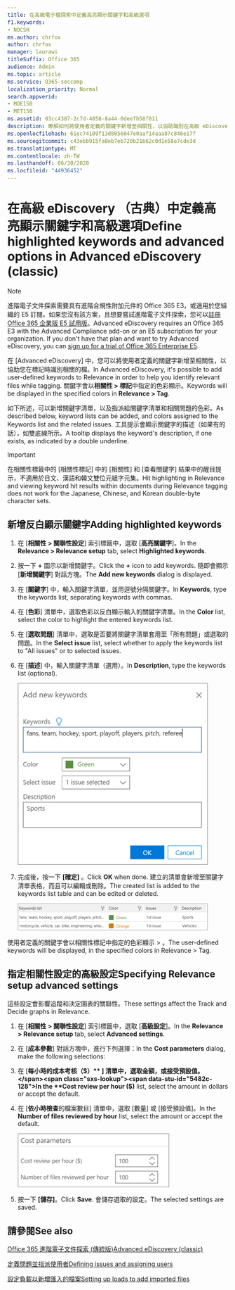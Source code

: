 ```yaml
---
title: 在高級電子檔探索中定義高亮顯示關鍵字和高級選項
f1.keywords:
- NOCSH
ms.author: chrfox
author: chrfox
manager: laurawi
titleSuffix: Office 365
audience: Admin
ms.topic: article
ms.service: O365-seccomp
localization_priority: Normal
search.appverid:
- MOE150
- MET150
ms.assetid: 03cc4387-2c7d-4058-8a44-0deefb58f011
description: 瞭解如何將使用者定義的關鍵字新增至相關性，以協助識別在高級 eDiscovery 中標記的相關檔案，並指定成本參數。
ms.openlocfilehash: 61ec74109f13d8056047e0aaf14aaa87c846e17f
ms.sourcegitcommit: c43ebb915fa0eb7eb720b21b62c0d1e58e7cde3d
ms.translationtype: MT
ms.contentlocale: zh-TW
ms.lasthandoff: 06/30/2020
ms.locfileid: "44936452"
---
```

# <a name="define-highlighted-keywords-and-advanced-options-in-advanced-ediscovery-classic"></a><span data-ttu-id="5482c-103">在高級 eDiscovery （古典）中定義高亮顯示關鍵字和高級選項</span><span class="sxs-lookup"><span data-stu-id="5482c-103">Define highlighted keywords and advanced options in Advanced eDiscovery (classic)</span></span>

> [!NOTE]
> <span data-ttu-id="5482c-p101">進階電子文件探索需要具有進階合規性附加元件的 Office 365 E3，或適用於您組織的 E5 訂閱。如果您沒有該方案，且想要嘗試進階電子文件探索，您可以[註冊 Office 365 企業版 E5 試用版](https://go.microsoft.com/fwlink/p/?LinkID=698279)。</span><span class="sxs-lookup"><span data-stu-id="5482c-p101">Advanced eDiscovery requires an Office 365 E3 with the Advanced Compliance add-on or an E5 subscription for your organization. If you don't have that plan and want to try Advanced eDiscovery, you can [sign up for a trial of Office 365 Enterprise E5](https://go.microsoft.com/fwlink/p/?LinkID=698279).</span></span> 
  
<span data-ttu-id="5482c-106">在 [Advanced eDiscovery] 中，您可以將使用者定義的關鍵字新增至相關性，以協助您在標記時識別相關的檔。</span><span class="sxs-lookup"><span data-stu-id="5482c-106">In Advanced eDiscovery, it's possible to add user-defined keywords to Relevance in order to help you identify relevant files while tagging.</span></span> <span data-ttu-id="5482c-107">關鍵字會以**相關性 \> 標記**中指定的色彩顯示。</span><span class="sxs-lookup"><span data-stu-id="5482c-107">Keywords will be displayed in the specified colors in **Relevance \> Tag**.</span></span> 
  
<span data-ttu-id="5482c-108">如下所述，可以新增關鍵字清單，以及指派給關鍵字清單和相關問題的色彩。</span><span class="sxs-lookup"><span data-stu-id="5482c-108">As described below, keyword lists can be added, and colors assigned to the Keywords list and the related issues.</span></span> <span data-ttu-id="5482c-109">工具提示會顯示關鍵字的描述（如果有的話），如雙底線所示。</span><span class="sxs-lookup"><span data-stu-id="5482c-109">A tooltip displays the keyword's description, if one exists, as indicated by a double underline.</span></span>
  
> [!IMPORTANT]
> <span data-ttu-id="5482c-110">在相關性標籤中的 [相關性標記] 中的 [相關性] 和 [查看關鍵字] 結果中的醒目提示，不適用於日文、漢語和韓文雙位元組字元集。</span><span class="sxs-lookup"><span data-stu-id="5482c-110">Hit highlighting in Relevance and viewing keyword hit results within documents during Relevance tagging does not work for the Japanese, Chinese, and Korean double-byte character sets.</span></span> 
  
## <a name="adding-highlighted-keywords"></a><span data-ttu-id="5482c-111">新增反白顯示關鍵字</span><span class="sxs-lookup"><span data-stu-id="5482c-111">Adding highlighted keywords</span></span>

1. <span data-ttu-id="5482c-112">在 [**相關性 \> 關聯性設定**] 索引標籤中，選取 [**高亮關鍵字**]。</span><span class="sxs-lookup"><span data-stu-id="5482c-112">In the **Relevance \> Relevance setup** tab, select **Highlighted keywords**.</span></span>
    
2. <span data-ttu-id="5482c-113">按一下 **+** 圖示以新增關鍵字。</span><span class="sxs-lookup"><span data-stu-id="5482c-113">Click the **+** icon to add keywords.</span></span> <span data-ttu-id="5482c-114">隨即會顯示 [**新增關鍵字**] 對話方塊。</span><span class="sxs-lookup"><span data-stu-id="5482c-114">The **Add new keywords** dialog is displayed.</span></span> 
    
3. <span data-ttu-id="5482c-115">在 [**關鍵字**] 中，輸入關鍵字清單，並用逗號分隔關鍵字。</span><span class="sxs-lookup"><span data-stu-id="5482c-115">In **Keywords**, type the keywords list, separating keywords with commas.</span></span> 
    
4. <span data-ttu-id="5482c-116">在 [**色彩**] 清單中，選取色彩以反白顯示輸入的關鍵字清單。</span><span class="sxs-lookup"><span data-stu-id="5482c-116">In the **Color** list, select the color to highlight the entered keywords list.</span></span> 
    
5. <span data-ttu-id="5482c-117">在 [**選取問題**] 清單中，選取是否要將關鍵字清單套用至「所有問題」或選取的問題。</span><span class="sxs-lookup"><span data-stu-id="5482c-117">In the **Select issue** list, select whether to apply the keywords list to "All issues" or to selected issues.</span></span> 
    
6. <span data-ttu-id="5482c-118">在 [**描述**] 中，輸入關鍵字清單（選用）。</span><span class="sxs-lookup"><span data-stu-id="5482c-118">In **Description**, type the keywords list (optional).</span></span>
    
    ![新增新關鍵字](../media/1683a71f-0875-48fc-b4ef-01f3b0e8e8e9.png)
  
7. <span data-ttu-id="5482c-120">完成後，按一下 **[確定]** 。</span><span class="sxs-lookup"><span data-stu-id="5482c-120">Click **OK** when done.</span></span> <span data-ttu-id="5482c-121">建立的清單會新增至關鍵字清單表格，而且可以編輯或刪除。</span><span class="sxs-lookup"><span data-stu-id="5482c-121">The created list is added to the keywords list table and can be edited or deleted.</span></span> 
    
    ![相關性設定關鍵字清單](../media/a05d5ec0-8bde-470d-97e2-456b169281d6.png)
  
<span data-ttu-id="5482c-123">使用者定義的關鍵字會以相關性標記中指定的色彩顯示 \> 。</span><span class="sxs-lookup"><span data-stu-id="5482c-123">The user-defined keywords will be displayed, in the specified colors in Relevance \> Tag.</span></span> 
  
## <a name="specifying-relevance-setup-advanced-settings"></a><span data-ttu-id="5482c-124">指定相關性設定的高級設定</span><span class="sxs-lookup"><span data-stu-id="5482c-124">Specifying Relevance setup advanced settings</span></span>

<span data-ttu-id="5482c-125">這些設定會影響追蹤和決定圖表的關聯性。</span><span class="sxs-lookup"><span data-stu-id="5482c-125">These settings affect the Track and Decide graphs in Relevance.</span></span>
  
1. <span data-ttu-id="5482c-126">在 [**相關性 \> 關聯性設定**] 索引標籤中，選取 [**高級設定**]。</span><span class="sxs-lookup"><span data-stu-id="5482c-126">In the **Relevance \> Relevance setup** tab, select **Advanced settings**.</span></span>
    
2. <span data-ttu-id="5482c-127">在 [**成本參數**] 對話方塊中，進行下列選擇：</span><span class="sxs-lookup"><span data-stu-id="5482c-127">In the **Cost parameters** dialog, make the following selections:</span></span> 
    
1. <span data-ttu-id="5482c-128">在 [**每小時的成本考核（$）** ] 清單中，選取金額，或接受預設值。</span><span class="sxs-lookup"><span data-stu-id="5482c-128">In the **Cost review per hour ($)** list, select the amount in dollars or accept the default.</span></span> 
    
2. <span data-ttu-id="5482c-129">在 [**依小時檢查**的檔案數目] 清單中，選取 [數量] 或 [接受預設值]。</span><span class="sxs-lookup"><span data-stu-id="5482c-129">In the **Number of files reviewed by hour** list, select the amount or accept the default.</span></span> 
    
    ![相關性設定的成本參數](../media/bab7b5b7-6297-4e7c-b0a6-ba5aa8b21787.png)
  
3. <span data-ttu-id="5482c-131">按一下 **[儲存]**。</span><span class="sxs-lookup"><span data-stu-id="5482c-131">Click **Save**.</span></span> <span data-ttu-id="5482c-132">會儲存選取的設定。</span><span class="sxs-lookup"><span data-stu-id="5482c-132">The selected settings are saved.</span></span>
    
## <a name="see-also"></a><span data-ttu-id="5482c-133">請參閱</span><span class="sxs-lookup"><span data-stu-id="5482c-133">See also</span></span>

[<span data-ttu-id="5482c-134">Office 365 進階電子文件探索 (傳統版)</span><span class="sxs-lookup"><span data-stu-id="5482c-134">Advanced eDiscovery (classic)</span></span>](office-365-advanced-ediscovery.md)
  
[<span data-ttu-id="5482c-135">定義問題並指派使用者</span><span class="sxs-lookup"><span data-stu-id="5482c-135">Defining issues and assigning users</span></span>](define-issues-and-assign-users.md)
  
[<span data-ttu-id="5482c-136">設定負載以新增匯入的檔案</span><span class="sxs-lookup"><span data-stu-id="5482c-136">Setting up loads to add imported files</span></span>](set-up-loads-to-add-imported-files.md)

